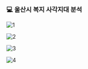 ### 💻 울산시 복지 사각지대 분석
![1](https://user-images.githubusercontent.com/120001069/211488362-eef98118-0aed-427c-a7eb-94631f88a5d0.png)

![2](https://user-images.githubusercontent.com/120001069/211488396-f3c46227-0364-4794-935c-1d9b5b5b852c.png)

![3](https://user-images.githubusercontent.com/120001069/211488410-84fffa87-deda-47b5-bcba-c718f13f084c.png)

![4](https://user-images.githubusercontent.com/120001069/211488424-a84b34cc-2e97-41a8-a9b0-aa8d09157dfb.png)

